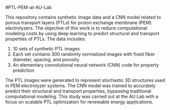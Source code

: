 #PTL-PEM-at-AU-Lab

This repository contains synthetic image data and a CNN model related to porous transport layers (PTLs) for proton exchange membrane (PEM) electrolyzers. The objective of this work is to reduce computational modeling costs by using deep learning to predict structural and transport properties of PTLs.
The data includes:
1) 10 sets of synthetic PTL images
2) Each set contains 300 randomly normalized images with fixed fiber diameter, spacing, and porosity
3) An elementary convolutional neural network (CNN) code for property prediction

The PTL images were generated to represent stochastic 3D structures used in PEM electrolyzer systems. The CNN model was trained to accurately predict their structural and transport properties, bypassing traditional computational modeling.
This study was carried out at the AU Lab with a focus on scalable PTL optimization for renewable energy applications.
